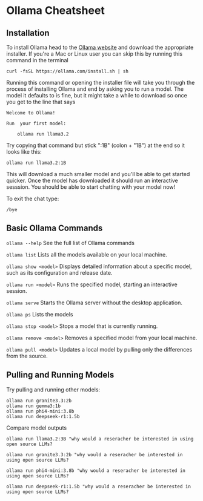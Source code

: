 # Ollama Cheatsheet
## Installation

To install Ollama head to the [Ollama website](https://ollama.com) and download the appropriate installer. If you're a Mac or Linux user you can skip this by running this command in the terminal 

`curl -fsSL https://ollama.com/install.sh | sh`

Running this command or opening the installer file will take you through the process of installing Ollama and end by asking you to run a model. The model it defaults to is fine, but it might take a while to download so once you get to the line that says 

```
Welcome to Ollama!

Run  your first model:

    ollama run llama3.2
```

Try copying that command but stick ":1B" (colon + "1B") at the end so it looks like this:

`ollama run llama3.2:1B`

This will download a much smaller model and you'll be able to get started quicker. Once the model has downloaded it should run an interactive sesssion. You should be able to start chatting with your model now!

To exit the chat type:

`/bye`

## Basic Ollama Commands

`ollama --help`
See the full list of Ollama commands

`ollama list`
Lists all the models available on your local machine.

`ollama show <model>`
Displays detailed information about a specific model, such as its configuration and release date.

`ollama run <model>`
Runs the specified model, starting an interactive session.

`ollama serve`
Starts the Ollama server without the desktop application.

`ollama ps`
Lists the models 

`ollama stop <model>`
Stops a model that is currently running.

`ollama remove <model>`
Removes a specified model from your local machine.

`ollama pull <model>`
Updates a local model by pulling only the differences from the source.


## Pulling and Running Models
Try pulling and running other models:

```
ollama run granite3.3:2b
ollama run gemma3:1b
ollama run phi4-mini:3.8b
ollama run deepseek-r1:1.5b
```

Compare model outputs 

`ollama run llama3.2:3B "why would a reseracher be interested in using open source LLMs?`

`ollama run granite3.3:2b "why would a reseracher be interested in using open source LLMs?`

`ollama run phi4-mini:3.8b "why would a reseracher be interested in using open source LLMs?`

`ollama run deepseek-r1:1.5b "why would a reseracher be interested in using open source LLMs?`
